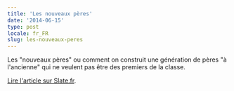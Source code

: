 ```yaml
---
title: 'Les nouveaux pères'
date: '2014-06-15'
type: post
locale: fr_FR
slug: les-nouveaux-peres
---
```


Les "nouveaux pères" ou comment on construit une génération de pères "à l'ancienne" qui ne veulent pas être des premiers de la classe.

[Lire l'article sur Slate.fr](http://www.slate.fr/story/88063/les-nouveaux-peres-ne-sont-pas-des-gens-fabuleux).
